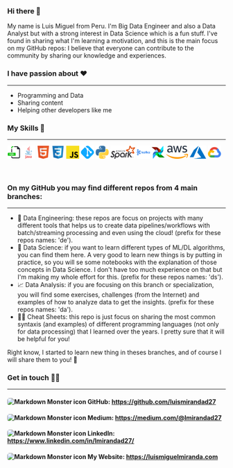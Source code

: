 ### Hi there 👋

My name is Luis Miguel from Peru. I'm Big Data Engineer and also a Data Analyst but with a strong interest in Data Science which is a fun stuff. I've found in sharing what I'm learning a motivation, and this is the main focus on my GitHub repos: I believe that everyone can contribute to the community by sharing our knowledge and experiences.

### I have passion about :heart: 
---
- Programming and Data
- Sharing content
- Helping other developers like me
&nbsp;
### My Skills :mechanical_arm:
---
<code><img height="30" alt="sql" src="assets/sql.svg"></code>
<code><img height="30" alt="java" src="assets/java.svg"></code>
<code><img height="30" alt="html" src="assets/html.svg"></code>
<code><img height="30" alt="css" src="assets/css.svg"></code>
<code><img height="30" alt="javascript" src="assets/javascript.svg"></code>
<code><img height="30" alt="git" src="assets/git.svg"></code>
<code><img height="30" alt="python" src="assets/python.svg"></code>
<code><img height="30" alt="spark" src="assets/apache-spark.svg"></code>
<code><img height="30" alt="kafka" src="assets/apache-kafka.svg"></code>
<code><img height="30" alt="airflow" src="assets/airflow.svg"></code>
<code><img height="30" alt="aws" src="assets/aws.svg"></code>
<code><img height="30" alt="azure" src="assets/azure.svg"></code>
<code><img height="30" alt="gcp" src="assets/googlecloud.svg"></code>



&nbsp;
### On my GitHub you may find different repos from 4 main branches:
---

- :hammer: Data Engineering: these repos are focus on projects with many different tools that helps us to create data pipelines/workflows with batch/streaming processing and even using the cloud! (prefix for these repos names: 'de').
- :microscope: Data Science: if you want to learn different types of ML/DL algorithms, you can find them here. A very good to learn new things is by putting in practice, so you will se some notebooks with the explanation of those concepts in Data Science. I don't have too much experience on that but I'm making my whole effort for this. (prefix for these repos names: 'ds').
- :chart_with_upwards_trend: Data Analysis: if you are focusing on this branch or specialization, you will find some exercises, challenges (from the Internet) and examples of how to analyze data to get the insights. (prefix for these repos names: 'da').
- :man_technologist: Cheat Sheets: this repo is just focus on sharing the most common syntaxis (and examples) of different programming languages (not only for data processing) that I learned over the years. I pretty sure that it will be helpful for you!

Right know, I started to learn new thing in theses branches, and of course I will share them to you! :raised_hands:

### Get in touch :raising_hand_man:
---
#### <img src="https://cdn-icons-png.flaticon.com/512/2175/2175377.png" alt="Markdown Monster icon" style="height:20px;width:20px;border-radius:5px"/> GitHub: https://github.com/luismirandad27 
#### <img src="https://cdn-icons-png.flaticon.com/512/5968/5968933.png" alt="Markdown Monster icon" style="height:20px;width:20px;border-radius:5px"/> Medium: https://medium.com/@lmirandad27
#### <img src="https://cdn-icons-png.flaticon.com/512/145/145807.png" alt="Markdown Monster icon" style="height:20px;width:20px;border-radius:5px"/> LinkedIn: https://www.linkedin.com/in/lmirandad27/
#### <img src="https://cdn-icons-png.flaticon.com/512/1927/1927746.png" alt="Markdown Monster icon" style="height:20px;width:20px;border-radius:5px"/> My Website: https://luismiguelmiranda.com


<!--
**luismirandad27/luismirandad27** is a ✨ _special_ ✨ repository because its `README.md` (this file) appears on your GitHub profile.

Here are some ideas to get you started:

- 🔭 I’m currently working on ...
- 🌱 I’m currently learning ...
- 👯 I’m looking to collaborate on ...
- 🤔 I’m looking for help with ...
- 💬 Ask me about ...
- 📫 How to reach me: ...
- 😄 Pronouns: ...
- ⚡ Fun fact: ...
-->
